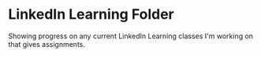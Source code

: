 # LinkedIn Learning Folder

Showing progress on any current LinkedIn Learning classes I'm working on that gives assignments.